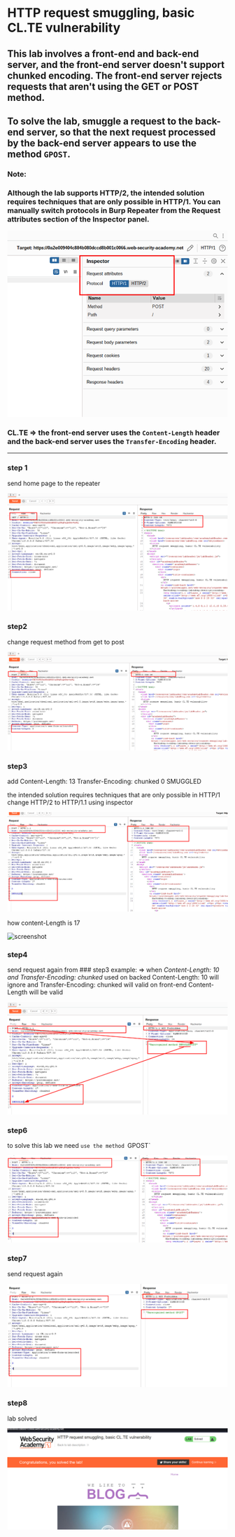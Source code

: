 # HTTP request smuggling, basic CL.TE vulnerability

## This lab involves a front-end and back-end server, and the front-end server doesn't support chunked encoding. The front-end server rejects requests that aren't using the GET or POST method.

## To solve the lab, smuggle a request to the back-end server, so that the next request processed by the back-end server appears to use the method `GPOST`.

### Note:

### Although the lab supports HTTP/2, the intended solution requires techniques that are only possible in HTTP/1. You can manually switch protocols in Burp Repeater from the **Request attributes** section of the **Inspector** panel.

![screenshot](./images/images_lab1/lab1_request_attribute.png)

### CL.TE => the front-end server uses the `Content-Length` header and the back-end server uses the `Transfer-Encoding` header.

---

### step 1

send home page to the repeater

![screenshot](./images/images_lab1/lab1_send_homepage_to_repeter.png)

### step2

change request method from get to post

![screenshot](./images/images_lab1/lab1_chnage_request_method_from_get_to_post.png)

### step3

add Content-Length: 13
Transfer-Encoding: chunked
0
SMUGGLED

the intended solution requires techniques that are only possible in HTTP/1
change HTTP/2 to HTTP/1.1 using inspector

![screenshot](./images/images_lab1/lab1_modify_content_length.png)

how content-Length is 17

![screenshot](./images/images_lab1/lab1_understand_content_length.png.png)

### step4

send request again from ### step3
example: => when _Content-Length: 10 and Transfer-Encoding: chunked_ used
on backed Content-Length: 10 will ignore and Transfer-Encoding: chunked will valid
on front-end Content-Length will be valid

![screenshot](./images/images_lab1/lab1_post_request_again.png)

### step6

to solve this lab we need `use the method `GPOST`

![screenshot](./images/images_lab1/lab1_gpost_request.png)

### step7

send request again

![screenshot](./images/images_lab1/lab1_gpost_request_again.png)

### step8

lab solved

![screenshot](./images/images_lab1/lab1_solved_lab.png)
